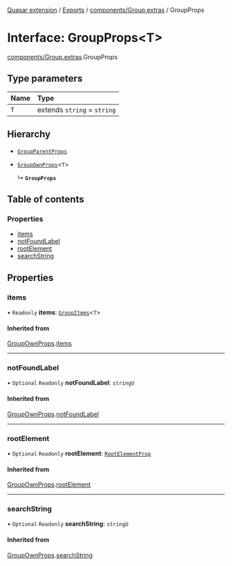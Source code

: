[Quasar extension](../index.md) / [Exports](../modules.md) / [components/Group.extras](../modules/components_Group_extras.md) / GroupProps

# Interface: GroupProps<T\>

[components/Group.extras](../modules/components_Group_extras.md).GroupProps

## Type parameters

| Name | Type |
| :------ | :------ |
| `T` | extends `string` = `string` |

## Hierarchy

- [`GroupParentProps`](components_Group_extras.GroupParentProps.md)

- [`GroupOwnProps`](components_Group_extras.GroupOwnProps.md)<`T`\>

  ↳ **`GroupProps`**

## Table of contents

### Properties

- [items](components_Group_extras.GroupProps.md#items)
- [notFoundLabel](components_Group_extras.GroupProps.md#notfoundlabel)
- [rootElement](components_Group_extras.GroupProps.md#rootelement)
- [searchString](components_Group_extras.GroupProps.md#searchstring)

## Properties

### items

• `Readonly` **items**: [`GroupItems`](../modules/components_Group_extras.md#groupitems)<`T`\>

#### Inherited from

[GroupOwnProps](components_Group_extras.GroupOwnProps.md).[items](components_Group_extras.GroupOwnProps.md#items)

___

### notFoundLabel

• `Optional` `Readonly` **notFoundLabel**: `stringU`

#### Inherited from

[GroupOwnProps](components_Group_extras.GroupOwnProps.md).[notFoundLabel](components_Group_extras.GroupOwnProps.md#notfoundlabel)

___

### rootElement

• `Optional` `Readonly` **rootElement**: [`RootElementProp`](../modules/components_Group_extras.md#rootelementprop)

#### Inherited from

[GroupOwnProps](components_Group_extras.GroupOwnProps.md).[rootElement](components_Group_extras.GroupOwnProps.md#rootelement)

___

### searchString

• `Optional` `Readonly` **searchString**: `stringU`

#### Inherited from

[GroupOwnProps](components_Group_extras.GroupOwnProps.md).[searchString](components_Group_extras.GroupOwnProps.md#searchstring)
